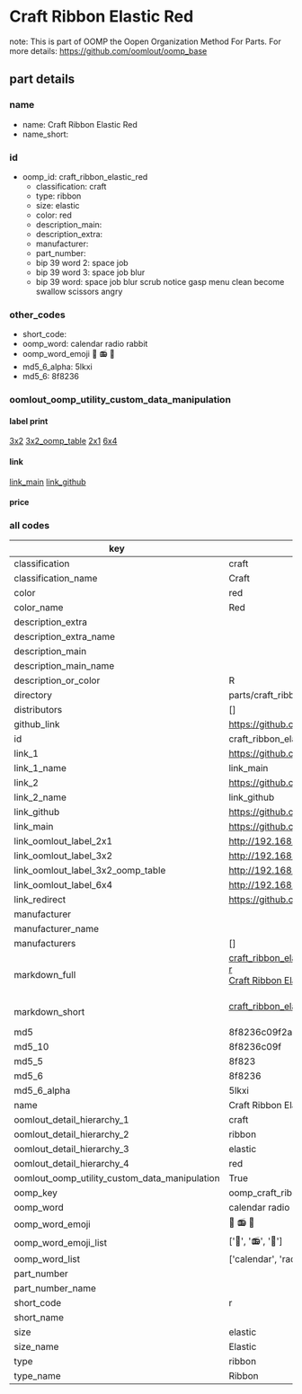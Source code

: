 # Craft Ribbon Elastic Red  

note: This is part of OOMP the Oopen Organization Method For Parts. For more details: https://github.com/oomlout/oomp_base

##  part details
  







### name
* name: Craft Ribbon Elastic Red
* name_short: 
### id
* oomp_id: craft_ribbon_elastic_red
  * classification: craft
  * type: ribbon
  * size: elastic
  * color: red
  * description_main: 
  * description_extra: 
  * manufacturer: 
  * part_number: 
  * bip 39 word 2: space job
  * bip 39 word 3: space job blur
  * bip 39 word: space job blur scrub notice gasp menu clean become swallow scissors angry

### other_codes
* short_code: 
* oomp_word: calendar radio rabbit
* oomp_word_emoji :calendar: :radio: :rabbit:
* md5_6_alpha: 5lkxi
* md5_6: 8f8236






### oomlout_oomp_utility_custom_data_manipulation
#### label print
[3x2](http://192.168.1.245:1112/?label=oomp%205lkxi)
[3x2_oomp_table](http://192.168.1.108:1112/?label=oomp%205lkxi)
[2x1](http://192.168.1.242:1112/?label=oomp%205lkxi)
[6x4](http://192.168.1.55:1112/?label=oomp%205lkxi)    

#### link

[link_main](https://github.com/oomlout/oomlout_oomp_version_1_messy/tree/main/parts/craft_ribbon_elastic_red) [link_github](https://github.com/oomlout/oomlout_oomp_version_1_messy/tree/main/parts/craft_ribbon_elastic_red)                             

#### price







### all codes 
| key | value |  
| --- | --- |  
| classification | craft |  
| classification_name | Craft |  
| color | red |  
| color_name | Red |  
| description_extra |  |  
| description_extra_name |  |  
| description_main |  |  
| description_main_name |  |  
| description_or_color | R  |  
| directory | parts/craft_ribbon_elastic_red |  
| distributors | [] |  
| github_link | https://github.com/oomlout/oomlout_oomp_part_src/tree/main/parts/craft_ribbon_elastic_red |  
| id | craft_ribbon_elastic_red |  
| link_1 | https://github.com/oomlout/oomlout_oomp_version_1_messy/tree/main/parts/craft_ribbon_elastic_red |  
| link_1_name | link_main |  
| link_2 | https://github.com/oomlout/oomlout_oomp_version_1_messy/tree/main/parts/craft_ribbon_elastic_red |  
| link_2_name | link_github |  
| link_github | https://github.com/oomlout/oomlout_oomp_version_1_messy/tree/main/parts/craft_ribbon_elastic_red |  
| link_main | https://github.com/oomlout/oomlout_oomp_version_1_messy/tree/main/parts/craft_ribbon_elastic_red |  
| link_oomlout_label_2x1 | http://192.168.1.242:1112/?label=oomp%205lkxi |  
| link_oomlout_label_3x2 | http://192.168.1.245:1112/?label=oomp%205lkxi |  
| link_oomlout_label_3x2_oomp_table | http://192.168.1.108:1112/?label=oomp%205lkxi |  
| link_oomlout_label_6x4 | http://192.168.1.55:1112/?label=oomp%205lkxi |  
| link_redirect | https://github.com/oomlout/oomlout_oomp_version_1_messy/tree/main/parts/craft_ribbon_elastic_red |  
| manufacturer |  |  
| manufacturer_name |  |  
| manufacturers | [] |  
| markdown_full | [craft_ribbon_elastic_red](none)<br>[r](none)<br>[Craft Ribbon Elastic Red](none)<br><br> |  
| markdown_short | [craft_ribbon_elastic_red](none)<br><br> |  
| md5 | 8f8236c09f2a516580cb7c1c30de0682 |  
| md5_10 | 8f8236c09f |  
| md5_5 | 8f823 |  
| md5_6 | 8f8236 |  
| md5_6_alpha | 5lkxi |  
| name | Craft Ribbon Elastic Red |  
| oomlout_detail_hierarchy_1 | craft |  
| oomlout_detail_hierarchy_2 | ribbon |  
| oomlout_detail_hierarchy_3 | elastic |  
| oomlout_detail_hierarchy_4 | red |  
| oomlout_oomp_utility_custom_data_manipulation | True |  
| oomp_key | oomp_craft_ribbon_elastic_red |  
| oomp_word | calendar radio rabbit |  
| oomp_word_emoji | :calendar: :radio: :rabbit: |  
| oomp_word_emoji_list | [':calendar:', ':radio:', ':rabbit:'] |  
| oomp_word_list | ['calendar', 'radio', 'rabbit'] |  
| part_number |  |  
| part_number_name |  |  
| short_code | r |  
| short_name |  |  
| size | elastic |  
| size_name | Elastic |  
| type | ribbon |  
| type_name | Ribbon |  
